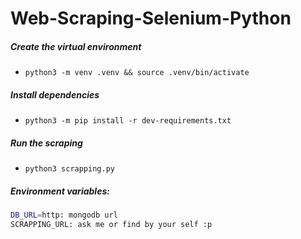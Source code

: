 # Web-Scraping-Selenium-Python

##### Create the virtual environment

   - `python3 -m venv .venv && source .venv/bin/activate`
  
##### Install dependencies

   - `python3 -m pip install -r dev-requirements.txt`
   
##### Run the scraping

   - `python3 scrapping.py `
##### Environment variables:
```bash
DB_URL=http: mongodb url
SCRAPPING_URL: ask me or find by your self :p
```
